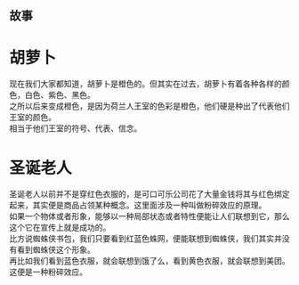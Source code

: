 ## 故事

# 胡萝卜

现在我们大家都知道，胡萝卜是橙色的。但其实在过去，胡萝卜有着各种各样的颜色，白色、紫色、黑色。<br>
之所以后来变成橙色，是因为荷兰人王室的色彩是橙色，他们硬是种出了代表他们王室的颜色。<br>
相当于他们王室的符号、代表、信念。<br>


# 圣诞老人

圣诞老人以前并不是穿红色衣服的，是可口可乐公司花了大量金钱将其与红色绑定起来，其实便是商品占领某种概念。这里面涉及一种叫做粉碎效应的原理。<br>
如果一个物体或者形象，能够以一种局部状态或者特性便能让人们联想到它，那么这个它在宣传上就是成功的。<br>
比方说蜘蛛侠书包，我们只要看到红蓝色蛛网，便能联想到蜘蛛侠，我们其实并没有看到蜘蛛侠这个形象。<br>
再比如我们看到蓝色衣服，就会联想到饿了么，看到黄色衣服，就会联想到美团。这便是一种粉碎效应。



